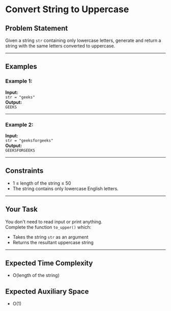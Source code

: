 # Convert String to Uppercase

## Problem Statement

Given a string `str` containing only lowercase letters, generate and return a string with the same letters converted to uppercase.

---

## Examples

### Example 1:
**Input:**  
`str = "geeks"`  
**Output:**  
`GEEKS`

---

### Example 2:
**Input:**  
`str = "geeksforgeeks"`  
**Output:**  
`GEEKSFORGEEKS`

---

## Constraints

- 1 ≤ length of the string ≤ 50
- The string contains only lowercase English letters.

---

## Your Task

You don't need to read input or print anything.  
Complete the function `to_upper()` which:

- Takes the string `str` as an argument
- Returns the resultant uppercase string

---

## Expected Time Complexity

- O(length of the string)

## Expected Auxiliary Space

- O(1)
